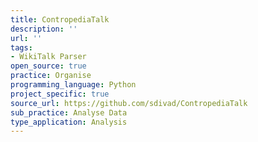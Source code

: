 ```yaml
---
title: ContropediaTalk
description: ''
url: ''
tags:
- WikiTalk Parser
open_source: true
practice: Organise
programming_language: Python
project_specific: true
source_url: https://github.com/sdivad/ContropediaTalk
sub_practice: Analyse Data
type_application: Analysis
---
```


